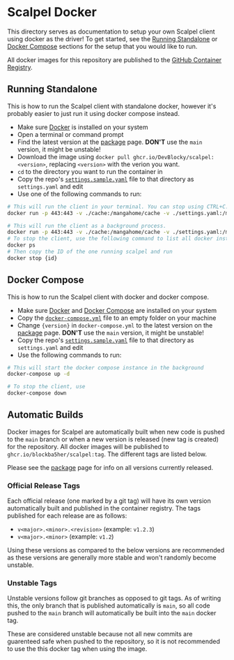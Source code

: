 # Scalpel Docker

This directory serves as documentation to setup your own Scalpel client using docker as the driver!
To get started, see the [Running Standalone](#running-standalone) or [Docker Compose](#docker-compose)
sections for the setup that you would like to run.

All docker images for this repository are published to the
[GitHub Container Registry](https://github.com/users/DevBlocky/packages/container/package/scalpel).


## Running Standalone

This is how to run the Scalpel client with standalone docker, however it's probably easier to just
run it using docker compose instead.

- Make sure [Docker](https://www.docker.com/get-started) is installed on your system
- Open a terminal or command prompt
- Find the latest version at the [package](https://github.com/users/DevBlocky/packages/container/scalpel/versions)
  page. **DON'T** use the `main` version, it might be unstable!
- Download the image using `docker pull ghcr.io/DevBlocky/scalpel:<version>`, replacing `<version>`
  with the verion you want.
- `cd` to the directory you want to run the container in
- Copy the repo's [`settings.sample.yaml`](https://github.com/DevBlocky/scalpel/blob/main/settings.sample.yaml)
  file to that directory as `settings.yaml` and edit
- Use one of the following commands to run:

```bash
# This will run the client in your terminal. You can stop using CTRL+C.
docker run -p 443:443 -v ./cache:/mangahome/cache -v ./settings.yaml:/mangahome/settings.yaml ghcr.io/blockba5her/scalpel:{version}

# This will run the client as a background process.
docker run -p 443:443 -v ./cache:/mangahome/cache -v ./settings.yaml:/mangahome/settings.yaml -d ghcr.io/blockba5her/scalpel:{version}
# To stop the client, use the following command to list all docker instances
docker ps
# Then copy the ID of the one running scalpel and run
docker stop {id}
```

## Docker Compose

This is how to run the Scalpel client with docker and docker compose.

- Make sure [Docker](https://www.docker.com/get-started) and
  [Docker Compose](https://docs.docker.com/compose/install/) are installed on your system
- Copy the [`docker-compose.yml`](https://github.com/DevBlocky/scalpel/blob/main/docker/docker-compose.yml)
  file to an empty folder on your machine
- Change `{version}` in `docker-compose.yml` to the latest version on the
  [package](https://github.com/users/DevBlocky/packages/container/scalpel/versions) page. **DON'T**
  use the `main` version, it might be unstable!
- Copy the repo's [`settings.sample.yaml`](https://github.com/DevBlocky/scalpel/blob/main/settings.sample.yaml)
  file to that directory as `settings.yaml` and edit
- Use the following commands to run:

```bash
# This will start the docker compose instance in the background
docker-compose up -d

# To stop the client, use
docker-compose down
```


## Automatic Builds

Docker images for Scalpel are automatically built when new code is pushed to the `main` branch or
when a new version is released (new tag is created) for the repository. All docker images will be
published to `ghcr.io/blockba5her/scalpel:tag`. The different tags are listed below.

Please see the [package](https://github.com/users/DevBlocky/packages/container/package/scalpel) page
for info on all versions currently released.

### Official Release Tags

Each official release (one marked by a git tag) will have its own version automatically built and
published in the container registry. The tags published for each release are as follows:

- `v<major>.<minor>.<revision>` (example: `v1.2.3`)
- `v<major>.<minor>` (example: `v1.2`)

Using these versions as compared to the below versions are recommended as these versions are
generally more stable and won't randomly become unstable.

### Unstable Tags

Unstable versions follow git branches as opposed to git tags. As of writing this, the only branch
that is published automatically is `main`, so all code pushed to the `main` branch will automatically
be built into the `main` docker tag.

These are considered unstable because not all new commits are guarenteed safe when pushed to the
repository, so it is not recommended to use the this docker tag when using the image.
